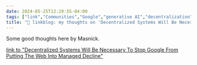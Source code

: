 ```yaml
---
date: 2024-05-25T12:29:55-04:00
tags: ["link","Communities","Google","generative AI","decentralization","open web","Mike Masnick"]
title: "🔗 linkblog: my thoughts on 'Decentralized Systems Will Be Necessary To Stop Google From Putting The Web Into Managed Decline'"
---
```

Some good thoughts here by Masnick.

[link to "Decentralized Systems Will Be Necessary To Stop Google From Putting The Web Into Managed Decline"](https://www.techdirt.com/2024/05/21/decentralized-systems-will-be-necessary-to-stop-google-from-putting-the-web-into-managed-decline/)